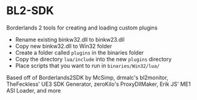 # BL2-SDK
Borderlands 2 tools for creating and loading custom plugins

* Rename existing binkw32.dll to binkw23.dll
* Copy new binkw32.dll to Win32 folder
* Create a folder called `plugins` in the binaries folder
* Copy the directory `lua/include` into the new `plugins` directory 
* Place scripts that you want to run in `binaries/Win32/lua/`

Based off of Borderlands2SDK by McSimp, drmalc's bl2monitor, TheFeckless' UE3 SDK Generator, zeroKilo's ProxyDllMaker, Erik JS' ME1 ASI Loader, and more
